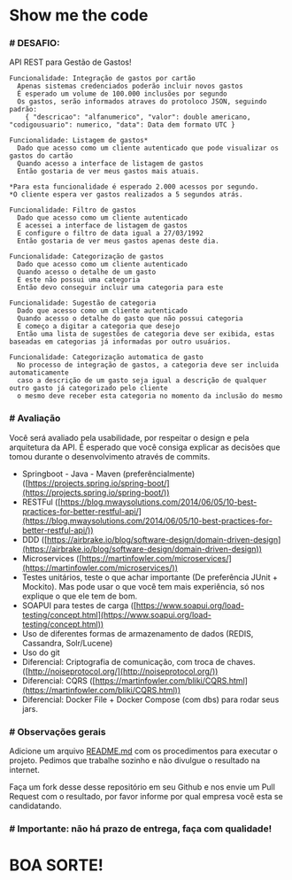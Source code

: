# Show me the code

### # DESAFIO:

API REST para Gestão de Gastos!

```
Funcionalidade: Integração de gastos por cartão
  Apenas sistemas credenciados poderão incluir novos gastos
  É esperado um volume de 100.000 inclusões por segundo
  Os gastos, serão informados atraves do protoloco JSON, seguindo padrão:
    { "descricao": "alfanumerico", "valor": double americano, "codigousuario": numerico, "data": Data dem formato UTC }
```
```
Funcionalidade: Listagem de gastos*
  Dado que acesso como um cliente autenticado que pode visualizar os gastos do cartão
  Quando acesso a interface de listagem de gastos
  Então gostaria de ver meus gastos mais atuais.
 
*Para esta funcionalidade é esperado 2.000 acessos por segundo.
*O cliente espera ver gastos realizados a 5 segundos atrás.
```
```
Funcionalidade: Filtro de gastos
  Dado que acesso como um cliente autenticado
  E acessei a interface de listagem de gastos
  E configure o filtro de data igual a 27/03/1992
  Então gostaria de ver meus gastos apenas deste dia.
```
```
Funcionalidade: Categorização de gastos
  Dado que acesso como um cliente autenticado
  Quando acesso o detalhe de um gasto
  E este não possui uma categoria
  Então devo conseguir incluir uma categoria para este
```
```
Funcionalidade: Sugestão de categoria
  Dado que acesso como um cliente autenticado
  Quando acesso o detalhe do gasto que não possui categoria
  E começo a digitar a categoria que desejo
  Então uma lista de sugestões de categoria deve ser exibida, estas baseadas em categorias já informadas por outro usuários.
```
```
Funcionalidade: Categorização automatica de gasto
  No processo de integração de gastos, a categoria deve ser incluida automaticamente 
  caso a descrição de um gasto seja igual a descrição de qualquer outro gasto já categorizado pelo cliente
  o mesmo deve receber esta categoria no momento da inclusão do mesmo
```
### # Avaliação

Você será avaliado pela usabilidade, por respeitar o design e pela arquitetura da API. 
É esperado que você consiga explicar as decisões que tomou durante o desenvolvimento através de commits.

* Springboot - Java - Maven (preferêncialmente) ([https://projects.spring.io/spring-boot/](https://projects.spring.io/spring-boot/))
* RESTFul ([https://blog.mwaysolutions.com/2014/06/05/10-best-practices-for-better-restful-api/](https://blog.mwaysolutions.com/2014/06/05/10-best-practices-for-better-restful-api/))
* DDD ([https://airbrake.io/blog/software-design/domain-driven-design](https://airbrake.io/blog/software-design/domain-driven-design))
* Microservices ([https://martinfowler.com/microservices/](https://martinfowler.com/microservices/))
* Testes unitários, teste o que achar importante (De preferência JUnit + Mockito). Mas pode usar o que você tem mais experiência, só nos explique o que ele tem de bom.
* SOAPUI para testes de carga ([https://www.soapui.org/load-testing/concept.html](https://www.soapui.org/load-testing/concept.html))
* Uso de diferentes formas de armazenamento de dados (REDIS, Cassandra, Solr/Lucene)
* Uso do git
* Diferencial: Criptografia de comunicação, com troca de chaves. ([http://noiseprotocol.org/](http://noiseprotocol.org/))
* Diferencial: CQRS ([https://martinfowler.com/bliki/CQRS.html](https://martinfowler.com/bliki/CQRS.html)) 
* Diferencial: Docker File + Docker Compose (com dbs) para rodar seus jars.

### # Observações gerais

Adicione um arquivo [README.md](http://README.md) com os procedimentos para executar o projeto.
Pedimos que trabalhe sozinho e não divulgue o resultado na internet.

Faça um fork desse desse repositório em seu Github e nos envie um Pull Request com o resultado, por favor informe por qual empresa você esta se candidatando.

### # Importante: não há prazo de entrega, faça com qualidade!

# BOA SORTE!
